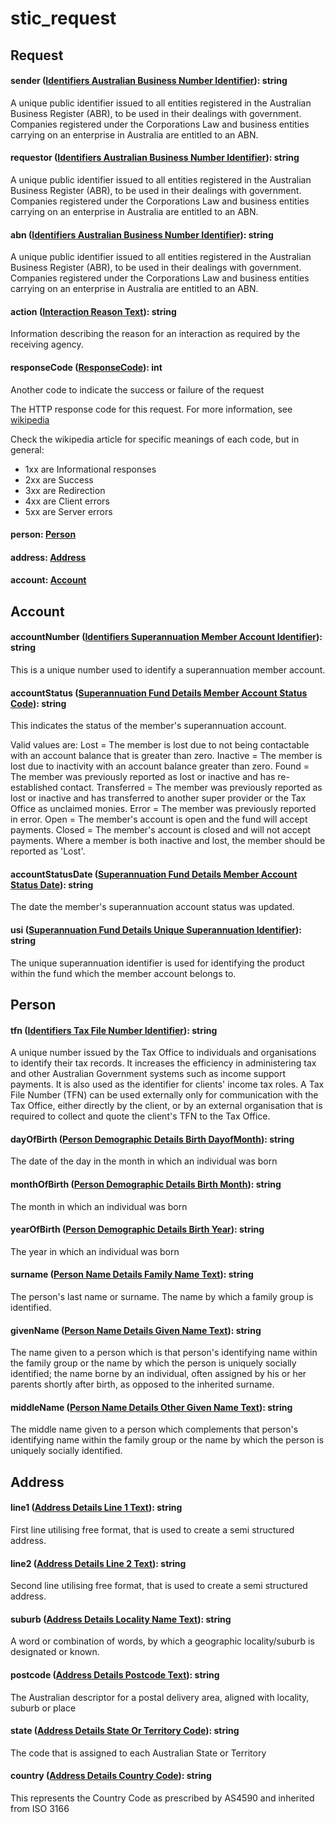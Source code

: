# stic_request

## Request

#### sender ([Identifiers Australian Business Number Identifier](https://definitions.ausdx.io/definition/trc/de26)): string

A unique public identifier issued to all entities registered in the Australian Business Register (ABR), to be used in their dealings with government. Companies registered under the Corporations Law and business entities carrying on an enterprise in Australia are entitled to an ABN.



#### requestor ([Identifiers Australian Business Number Identifier](https://definitions.ausdx.io/definition/trc/de26)): string

A unique public identifier issued to all entities registered in the Australian Business Register (ABR), to be used in their dealings with government. Companies registered under the Corporations Law and business entities carrying on an enterprise in Australia are entitled to an ABN.



#### abn ([Identifiers Australian Business Number Identifier](https://definitions.ausdx.io/definition/trc/de26)): string

A unique public identifier issued to all entities registered in the Australian Business Register (ABR), to be used in their dealings with government. Companies registered under the Corporations Law and business entities carrying on an enterprise in Australia are entitled to an ABN.



#### action ([Interaction Reason Text](https://definitions.ausdx.io/definition/trc/de13082)): string

Information describing the reason for an interaction as required by the receiving agency.



#### responseCode ([ResponseCode](https://ausdx-lab.herokuapp.com/define/de007)): int

Another code to indicate the success or failure of the request

The HTTP response code for this request.
For more information, see [wikipedia](https://en.wikipedia.org/wiki/List_of_HTTP_status_codes)



Check the wikipedia article for specific meanings of each code, but in general:

- 1xx are Informational responses
-	2xx are Success
-	3xx are Redirection
-	4xx are Client errors
-	5xx are Server errors



#### person: [Person](#person)

#### address: [Address](#address)

#### account: [Account](#account)


## Account

#### accountNumber ([Identifiers Superannuation Member Account Identifier](https://definitions.ausdx.io/definition/trc/de7461)): string

This is a unique number used to identify a superannuation member account.



#### accountStatus ([Superannuation Fund Details Member Account Status Code](https://definitions.ausdx.io/definition/trc/de7393)): string

This indicates the status of the member's superannuation account.



Valid values are:
Lost = The member is lost due to not being contactable with an account balance that is greater than zero.
Inactive = The member is lost due to inactivity with an account balance greater than zero.
Found = The member was previously reported as lost or inactive and has re-established contact. 
Transferred = The member was previously reported as lost or inactive and has transferred to another super provider or the Tax Office as unclaimed monies. 
Error = The member was previously reported in error.
Open =  The member's account is open and the fund will accept payments.
Closed = The member's account is closed and will not accept payments.
Where a member is both inactive and lost, the member should be reported as 'Lost'.



#### accountStatusDate ([Superannuation Fund Details Member Account Status Date](https://definitions.ausdx.io/definition/trc/de13995)): string

The date the member's superannuation account status was updated.



#### usi ([Superannuation Fund Details Unique Superannuation Identifier](https://definitions.ausdx.io/definition/trc/de7395)): string

The unique superannuation identifier is used for identifying the product within the fund which the member account belongs to.




## Person

#### tfn ([Identifiers Tax File Number Identifier](https://definitions.ausdx.io/definition/trc/de27)): string

A unique number issued by the Tax Office to individuals and organisations to identify their tax records. It increases the efficiency in administering tax and other Australian Government systems such as income support payments. It is also used as the identifier for clients' income tax roles. A Tax File Number (TFN) can be used externally only for communication with the Tax Office, either directly by the client, or by an external organisation that is required to collect and quote the client's TFN to the Tax Office.



#### dayOfBirth ([Person Demographic Details Birth DayofMonth](https://definitions.ausdx.io/definition/trc/de13055)): string

The date of the day in the month in which an individual was born



#### monthOfBirth ([Person Demographic Details Birth Month](https://definitions.ausdx.io/definition/trc/de13056)): string

The month in which an individual was born



#### yearOfBirth ([Person Demographic Details Birth Year](https://definitions.ausdx.io/definition/trc/de13057)): string

The year in which an individual was born



#### surname ([Person Name Details Family Name Text](https://definitions.ausdx.io/definition/trc/de40)): string

The person's last name or surname. The name by which a family group is identified.



#### givenName ([Person Name Details Given Name Text](https://definitions.ausdx.io/definition/trc/de41)): string

The name given to a person which is that person's identifying name within the family group or the name by which the person is uniquely socially identified; the name borne by an individual, often assigned by his or her parents shortly after birth, as opposed to the inherited surname.



#### middleName ([Person Name Details Other Given Name Text](https://definitions.ausdx.io/definition/trc/de42)): string

The middle name given to a person which complements that person's identifying name within the family group or the name by which the person is uniquely socially identified.




## Address

#### line1 ([Address Details Line 1 Text](https://definitions.ausdx.io/definition/trc/de17)): string

First line utilising free format, that is used to create a semi structured address.



#### line2 ([Address Details Line 2 Text](https://definitions.ausdx.io/definition/trc/de18)): string

Second line utilising free format, that is used to create a semi structured address.



#### suburb ([Address Details Locality Name Text](https://definitions.ausdx.io/definition/trc/de19)): string

A word or combination of words, by which a geographic locality/suburb is designated or known.



#### postcode ([Address Details Postcode Text](https://definitions.ausdx.io/definition/trc/de21)): string

The Australian descriptor for a postal delivery area, aligned with locality, suburb or place



#### state ([Address Details State Or Territory Code](https://definitions.ausdx.io/definition/trc/de22)): string

The code that is assigned to each Australian State or Territory



#### country ([Address Details Country Code](https://definitions.ausdx.io/definition/trc/de15)): string

This represents the Country Code as prescribed by AS4590 and inherited from ISO 3166




